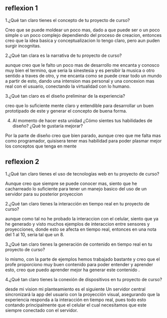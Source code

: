 ## reflexion 1
1.¿Qué tan claro tienes el concepto de tu proyecto de curso?

Creo que se puede moldear un poco mas, dado a que puede ser o un poco simple o un poco complejo dependiendo del proceso de creacion, entonces creo que la idea basica y conceptualizacion lo tengo claro, pero aun puden surgir incognitas.

2.¿Qué tan clara es la narrativa de tu proyecto de curso?

aunque creo que le falto un poco mas de desarrollo me encanta y conosco muy bien el termino, que seria la sinestesia y es persibir la musica o otro sentido a traves de otro, y me encanta como se puede crear todo un mundo a partir de esto, dando una intension mas personal y una concexion mas real con el usuario, conectando la virtualidad con lo humano.

3.¿Qué tan claro es el diseño preliminar de la experiencia?

creo que lo suficiente mente claro y entendible para desarrollar un buen prototipado de este y generar el concepto de buena forma.

4. Al momento de hacer esta unidad ¿Cómo sientes tus habilidades de diseño? ¿Qué te gustaría mejorar?

Por la parte de diseño creo que bien parado, aunque creo que me falta mas como programador, quisisera tener mas habilidad para poder plasmar mejor los conceptos que tenga en mente



## reflexion 2

1.¿Qué tan claro tienes el uso de tecnologías web en tu proyecto de curso?

Aunque creo que siempre se puede conocer mas, siento que he cacharreado lo suficiente para tener un manejo basico del uso de un servidor para su posterior proyeccion

2.¿Qué tan claro tienes la interacción en tiempo real en tu proyecto de curso?

aunque como tal no he probado la interaccion con el celular, siento que ya he generado y visto muchos ejemplos de interaccion entre sensores y proyecciones, donde esto se afecta en tiempo real, entonces en una nota del 1 al 10, seria tal que un 8.

3.¿Qué tan claro tienes la generación de contenido en tiempo real en tu proyecto de curso?

lo mismo, con la parte de ejemplos hemos trabajado bastante y creo que el profe proporciono muy buen contenido para poder entender y aprender esto, creo que puedo aprender mejor ha generar este contenido .

4.¿Qué tan claro tienes la conexión de dispositivos en tu proyecto de curso?

desde mi vision mi planteamiento es el siguiente Un servidor central sincronizará la app del usuario con la proyección visual, asegurando que la experiencia responda a la interacción en tiempo real, pues todo esto contando principalmente que el celular el cual necesitamos que este siempre conectado con el servidor.

